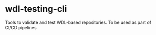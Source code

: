 # wdl-testing-cli
Tools to validate and test WDL-based repositories. To be used as part of CI/CD pipelines
